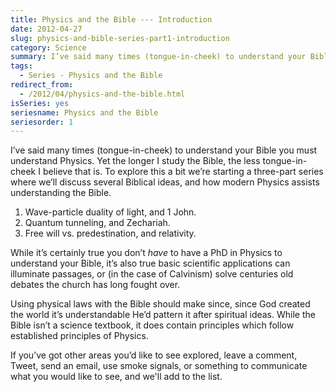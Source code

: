```yaml
---
title: Physics and the Bible --- Introduction
date: 2012-04-27
slug: physics-and-bible-series-part1-introduction
category: Science
summary: I’ve said many times (tongue-in-cheek) to understand your Bible you must understand Physics. Yet the longer I study the Bible, the less tongue-in-cheek I believe that is.
tags: 
  - Series - Physics and the Bible
redirect_from:
  - /2012/04/physics-and-the-bible.html
isSeries: yes
seriesname: Physics and the Bible
seriesorder: 1
---
```



I’ve said many times (tongue-in-cheek) to understand your Bible you must
understand Physics. Yet the longer I study the Bible, the less
tongue-in-cheek I believe that is. To explore this a bit we’re starting
a three-part series where we’ll discuss several Biblical ideas, and how
modern Physics assists understanding the Bible.

1.  Wave-particle duality of light, and 1 John.
2.  Quantum tunneling, and Zechariah.
3.  Free will vs. predestination, and relativity.

While it’s certainly true you don’t *have* to have a PhD in Physics to
understand your Bible, it’s also true basic scientific applications can
illuminate passages, or (in the case of Calvinism) solve centuries old
debates the church has long fought over.

Using physical laws with the Bible should make since, since God created
the world it’s understandable He’d pattern it after spiritual ideas.
While the Bible isn’t a science textbook, it does contain principles
which follow established principles of Physics.

If you’ve got other areas you’d like to see explored, leave a comment,
Tweet, send an email, use smoke signals, or something to communicate
what you would like to see, and we'll add to the list.


